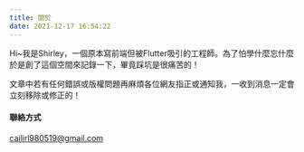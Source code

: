 ```yaml
---
title: 關於
date: 2021-12-17 16:54:22
---
```


Hi~我是Shirley，一個原本寫前端但被Flutter吸引的工程師。為了怕學什麼忘什麼於是創了這個空間來記錄一下，畢竟踩坑是很痛苦的！

文章中若有任何錯誤或版權問題再麻煩各位網友指正或通知我，一收到消息一定會立刻移除或修正的！
#### 聯絡方式

<i class="fa fa-envelope"></i> <span>cailirl980519@gmail.com</span>